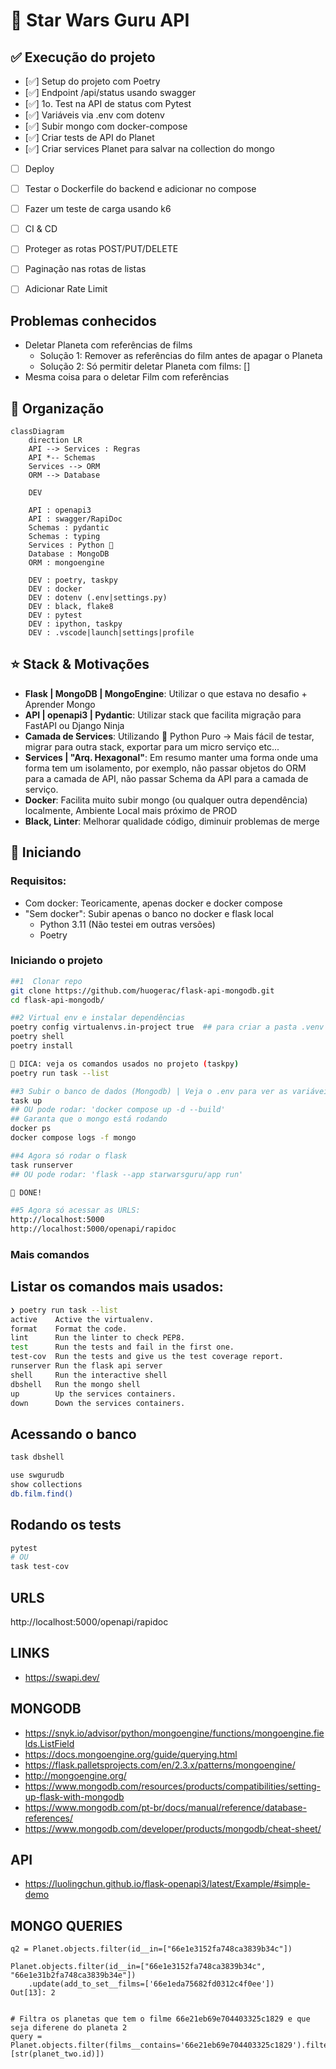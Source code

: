 # 🦝 Star Wars Guru API

## ✅ Execução do projeto

- [✅] Setup do projeto com Poetry
- [✅] Endpoint /api/status usando swagger
- [✅] 1o. Test na API de status com Pytest
- [✅] Variáveis via .env com dotenv
- [✅] Subir mongo com docker-compose
- [✅] Criar tests de API do Planet
- [✅] Criar services Planet para salvar na collection do mongo
- [  ] Deploy
- [  ] Testar o Dockerfile do backend e adicionar no compose
- [  ] Fazer um teste de carga usando k6
- [  ] CI & CD
- [  ] Proteger as rotas POST/PUT/DELETE
- [  ] Paginação nas rotas de listas
- [  ] Adicionar Rate Limit


## Problemas conhecidos

- Deletar Planeta com referências de films
    - Solução 1: Remover as referências do film antes de apagar o Planeta
    - Solução 2: Só permitir deletar Planeta com films: []
- Mesma coisa para o deletar Film com referências


## 📂 Organização

```mermaid
classDiagram
    direction LR
    API --> Services : Regras
    API *-- Schemas
    Services --> ORM
    ORM --> Database

    DEV

    API : openapi3
    API : swagger/RapiDoc
    Schemas : pydantic
    Schemas : typing
    Services : Python 🐍
    Database : MongoDB
    ORM : mongoengine

    DEV : poetry, taskpy
    DEV : docker
    DEV : dotenv (.env|settings.py)
    DEV : black, flake8
    DEV : pytest
    DEV : ipython, taskpy
    DEV : .vscode|launch|settings|profile

```


## ⭐ Stack & Motivações

- **Flask | MongoDB | MongoEngine**: Utilizar o que estava no desafio + Aprender Mongo
- **API | openapi3 | Pydantic**: Utilizar stack que facilita migração para FastAPI ou Django Ninja
- **Camada de Services**: Utilizando 🐍 Python Puro -> Mais fácil de testar, migrar para outra stack, exportar para um micro serviço etc...
- **Services | "Arq. Hexagonal"**: Em resumo manter uma forma onde uma forma tem um isolamento, por exemplo, não passar objetos do ORM para a camada de API, não passar Schema da API para a camada de serviço.
- **Docker**: Facilita muito subir mongo (ou qualquer outra dependência) localmente, Ambiente Local mais próximo de PROD
- **Black, Linter**: Melhorar qualidade código, diminuir problemas de merge


## 🏁 Iniciando


### Requisitos:

- Com docker: Teoricamente, apenas docker e docker compose
- "Sem docker": Subir apenas o banco no docker e flask local
    - Python 3.11 (Não testei em outras versões)
    - Poetry


### Iniciando o projeto

```bash
##1  Clonar repo
git clone https://github.com/huogerac/flask-api-mongodb.git
cd flask-api-mongodb/

##2 Virtual env e instalar dependências
poetry config virtualenvs.in-project true  ## para criar a pasta .venv 
poetry shell
poetry install

🌈 DICA: veja os comandos usados no projeto (taskpy)
poetry run task --list 

##3 Subir o banco de dados (Mongodb) | Veja o .env para ver as variáveis
task up 
## OU pode rodar: 'docker compose up -d --build'
## Garanta que o mongo está rodando
docker ps
docker compose logs -f mongo

##4 Agora só rodar o flask
task runserver
## OU pode rodar: 'flask --app starwarsguru/app run'

🎉 DONE!

##5 Agora só acessar as URLS: 
http://localhost:5000
http://localhost:5000/openapi/rapidoc

```

### Mais comandos


## Listar os comandos mais usados:

```bash
❯ poetry run task --list
active    Active the virtualenv.
format    Format the code.
lint      Run the linter to check PEP8.
test      Run the tests and fail in the first one.
test-cov  Run the tests and give us the test coverage report.
runserver Run the flask api server
shell     Run the interactive shell
dbshell   Run the mongo shell
up        Up the services containers.
down      Down the services containers.
```


## Acessando o banco

```bash
task dbshell

use swgurudb
show collections
db.film.find()
```


## Rodando os tests

```bash
pytest 
# OU
task test-cov
```


## URLS

http://localhost:5000/openapi/rapidoc



## LINKS
- https://swapi.dev/

## MONGODB
- https://snyk.io/advisor/python/mongoengine/functions/mongoengine.fields.ListField
- https://docs.mongoengine.org/guide/querying.html
- https://flask.palletsprojects.com/en/2.3.x/patterns/mongoengine/
- http://mongoengine.org/
- https://www.mongodb.com/resources/products/compatibilities/setting-up-flask-with-mongodb
- https://www.mongodb.com/pt-br/docs/manual/reference/database-references/
- https://www.mongodb.com/developer/products/mongodb/cheat-sheet/

## API
- https://luolingchun.github.io/flask-openapi3/latest/Example/#simple-demo


## MONGO QUERIES

```
q2 = Planet.objects.filter(id__in=["66e1e3152fa748ca3839b34c"])

Planet.objects.filter(id__in=["66e1e3152fa748ca3839b34c", "66e1e31b2fa748ca3839b34e"])
    .update(add_to_set__films=['66e1eda75682fd0312c4f0ee'])
Out[13]: 2


# Filtra os planetas que tem o filme 66e21eb69e704403325c1829 e que seja diferene do planeta 2
query = Planet.objects.filter(films__contains='66e21eb69e704403325c1829').filter(id__nin=[str(planet_two.id)])

```